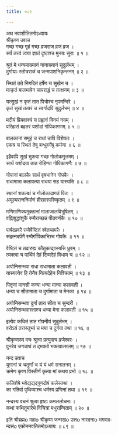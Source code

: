 ```yaml
---
title: ०८९

---
```

अथ नवाशीतितमोऽध्यायः  
श्रीकृष्ण उवाच  
गच्छ गच्छ गृहं गच्छ व्रजराज व्रजं व्रज ।  
सर्वं तत्त्वं त्वया ज्ञातं दृष्टाश्च मुनयः सुराः ॥ १ ॥  
  
श्रुतं मे धन्यमाख्यानं नानाख्यानं सुदुर्लभम् ।  
दुर्गायाः स्तोत्रराजं च जन्मपाशनिकृन्तनम् ॥ २ ॥  
  
स्थितं तते निगदितं हर्षेण च सुखेन च ।  
मत्कृतं बालभावेन चापराद्धं च तत्क्षणम् ॥ ३ ॥  
  
यत्सुखं न कृतं तात पित्रोश्च नृपमन्दिरे ।  
कृतं सुखं तत्परं च स्वर्गादपि सुदुर्लभम् ॥ ४ ॥  
  
मदीयं प्रियवाक्यं च प्रह्वत्वं विनयं नयम् ।  
परिहासं बहतरं यशोदां गोपिकागणम् ॥ ५ ॥  
  
बालकानां समूहं च राधां चापि विशेषतः ।  
एकत्र च स्थितं तेषु बन्धुवर्गेषु कर्मणा ॥ ६ ॥  
  
इहैवापि सुखं भुक्त्वा गच्छ गोलोकमुत्तमम् ।  
सार्ध यशोदया तात रोहिण्या गोपिकागणैः ॥ ७ ॥  
  
गोपानां बालकैः सार्धं वृषभानेन गोपकैः ।  
राधामात्रा कलावत्या राधया सह यास्यसि ॥ ८ ॥  
  
रथानां शतलक्षं च गोलोकादागतं पितः ।  
अमूल्यरत्ननिर्माणं हीरहारपरिष्कृतम् ॥ ९ ॥  
  
मणिमाणिक्यमुक्तानां मालाजालविभूषितम् ।  
वह्निशुद्धांशुकै रम्यैराच्छन्नं पीतवर्णकैः ॥ १० ॥  
  
पार्षदप्रवरै रम्यैर्वेष्टितं श्वेतचामरैः ।  
सद्रत्नदर्पणै रम्यैर्गोपिकाभिश्च गोपकैः ॥ ११ ॥  
  
वेष्टितं च तदारुह्य कौतुकाद्यास्यसि ध्रुवम् ।  
त्यक्त्वा च पार्थिवं देहं दिव्यदेहं विधाय च ॥ १२ ॥  
  
अयोनिसम्भवा राधा राधामाता कलावती ।  
यास्यत्येव हि तेनैव नित्यदेहेन निश्चितम् ॥ १३ ॥  
  
पितृणां मानसी कन्या धन्या मान्या कलावती ।  
धन्या च सीतामाता च दुर्गामाता च मेनका ॥ १४ ॥  
  
अयोनिसम्भवा दुर्गा तारा सीता च सुन्दरी ।  
अयोनिसम्भवास्ताश्च धन्या मेना कलावती ॥ १५ ॥  
  
इत्येव कथितं तात गोपनीयं सुदुर्लभम् ।  
वरोऽयं तत्तस्तुभ्यं च मया च दुर्गया तथा ॥ १६ ॥  
  
श्रीकृष्णस्य वचः श्रुत्वा प्रत्युवाच व्रजेश्वरः ।  
पुनरेव जगन्नाथं त द्भक्तो भक्तवात्सलम् ॥ १७ ॥  
  
नन्द उवाच  
युगानां च चतुर्णां च यं यं धर्म सनातनम् ।  
क्रमेण कृष्ण विस्तीर्णं कृत्वा मां कथय प्रभो ॥ १८ ॥  
  
कलिशेषे भवेद्यद्यद्गुणदोषं कलेस्तथा ।  
का गतिर्वा पृथिव्याश्च धर्मस्य प्रणिनां तथा ॥ १९ ॥  
  
नन्दस्य वचनं श्रुत्वा हृष्टः कमललोचनः ।  
कथां कथितुमारेभे विचित्रां मधुरान्विताम् ॥ २० ॥  
  
इति श्रीब्रह्मo महाo श्रीकृष्ण जन्मखo उत्तo नारदनाo भगवन्न-  
न्दसंo एकोननवतितमोऽध्यायः ॥ ८९ ॥